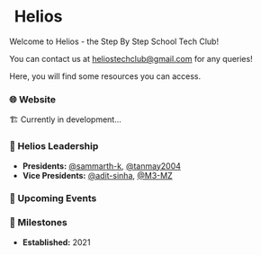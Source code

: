# <img src="https://github.com/sbs-helios/sbs-helios/blob/main/helios_small.png" width="2em" height="auto"> Helios

Welcome to Helios - the Step By Step School Tech Club!

You can contact us at <a href="mailto:heliostechclub@gmail.com">heliostechclub@gmail.com</a> for any queries!

Here, you will find some resources you can access.

### 🌐 Website
🏗️ Currently in development...

### 👥 Helios Leadership
- **Presidents:** [@sammarth-k](https://github.com/sammarth-k), [@tanmay2004](https://github.com/tanmay2004)
- **Vice Presidents:** [@adit-sinha](https://github.com/adit-sinha), [@M3-MZ](https://github.com/M3-MZ)

### 📆 Upcoming Events

### 🎯 Milestones
- **Established:** 2021
